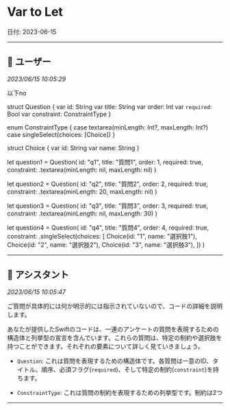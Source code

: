 # Var to Let

日付: 2023-06-15

---

## 👤 ユーザー
*2023/06/15 10:05:29*

以下no


struct Question {
    var id: String
    var title: String
    var order: Int
    var `required`: Bool
    var constraint: ConstraintType
}

enum ConstraintType {
    case textarea(minLength: Int?, maxLength: Int?)
    case singleSelect(choices: [Choice])
}

struct Choice {
    var id: String
    var name: String
}


let question1 = Question(
    id: "q1",
    title: "質問1",
    order: 1,
    required: true,
    constraint: .textarea(minLength: nil, maxLength: nil)
)

let question2 = Question(
    id: "q2",
    title: "質問2",
    order: 2,
    required: true,
    constraint: .textarea(minLength: 20, maxLength: nil)
)


let question3 = Question(
    id: "q3",
    title: "質問3",
    order: 3,
    required: true,
    constraint: .textarea(minLength: nil, maxLength: 30)
)

let question4 = Question(
    id: "q4",
    title: "質問4",
    order: 4,
    required: true,
    constraint: .singleSelect(choices: [
        Choice(id: "1", name: "選択肢1"),
        Choice(id: "2", name: "選択肢2"),
        Choice(id: "3", name: "選択肢3"),
    ])
)

---

## 🤖 アシスタント
*2023/06/15 10:05:47*

ご質問が具体的には何か明示的には指示されていないので、コードの詳細を説明します。

あなたが提供したSwiftのコードは、一連のアンケートの質問を表現するための構造体と列挙型の宣言を含んでいます。これらの質問は、特定の制約や選択肢を持つことができます。それぞれの要素について詳しく見ていきましょう。

- `Question`: これは質問を表現するための構造体です。各質問は一意のID、タイトル、順序、必須フラグ(`required`)、そして特定の制約(`constraint`)を持ちます。

- `ConstraintType`: これは質問の制約を表現するための列挙型です。制約は2つ

---
